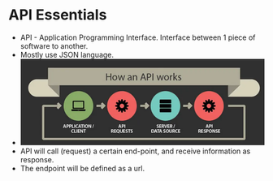 # API Essentials

-   API - Application Programming Interface. Interface between 1 piece of software to another.
-   Mostly use JSON language.
-   ![](imgs/how_API_works.png)
-   API will call (request) a certain end-point, and receive information as response.
-   The endpoint will be defined as a url.


